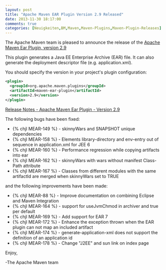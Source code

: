 ```yaml
---
layout: post
title: "Apache Maven EAR Plugin Version 2.9 Released"
date: 2013-11-30 18:17:00
comments: true
categories: [Neuigkeiten,BM,Maven,Maven-Plugins,Maven-Plugin-Releases]
---
```


The Apache Maven team is pleased to announce the release of the 
[Apache Maven Ear Plugin, version 2.9](http://maven.apache.org/plugins/maven-ear-plugin/)

This plugin generates a Java EE Enterprise Archive (EAR) file. It can also 
generate the deployment descriptor file (e.g. application.xml).

<!-- more -->

You should specify the version in your project's plugin configuration:

``` xml
<plugin>
  <groupId>org.apache.maven.plugins</groupId>
  <artifactId>maven-ear-plugin</artifactId>
  <version>2.9</version>
</plugin>
```

[Release Notes - Apache Maven Ear Plugin - Version 2.9](http://jira.codehaus.org/secure/ReleaseNote.jspa?projectId=11132&version=18770)


The following bugs have been fixed:

 * {% chjl MEAR-149 %} - skinnyWars and SNAPSHOT unique dependencies
 * {% chjl MEAR-158 %} - Elements library-directory and env-entry out of sequence in application.xml for JEE 6
 * {% chjl MEAR-160 %} - Performance regression while copying artifacts into ear
 * {% chjl MEAR-162 %} - skinnyWars with wars without manifest Class-Path attribute
 * {% chjl MEAR-167 %} - Classes from different modules with the same artifactId are merged when skinnyWars set to TRUE

and the following improvements have been made:

 * {% chjl MEAR-88 %} - Improve documentation on combining Eclipse and Maven Integration
 * {% chjl MEAR-164 %} - support for useJvmChmod in archiver and true per default
 * {% chjl MEAR-169 %} - Add support for EAR 7
 * {% chjl MEAR-172 %} - Enhance the exception thrown when the EAR plugin can not map an included artifact
 * {% chjl MEAR-174 %} - generate-application-xml does not support the definition of an application id
 * {% chjl MEAR-178 %} - Change "J2EE" and sun link on index page


Enjoy,

-The Apache Maven team

